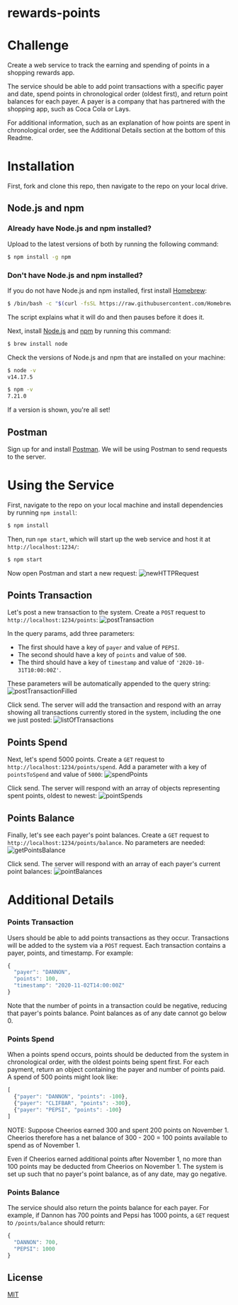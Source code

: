 # rewards-points

# Challenge

Create a web service to track the earning and spending of points in a shopping rewards app.

The service should be able to add point transactions with a specific payer and date, spend points in chronological order (oldest first), and return point balances for each payer. A payer is a company that has partnered with the shopping app, such as Coca Cola or Lays. 

For additional information, such as an explanation of how points are spent in chronological order, see the Additional Details section at the bottom of this Readme. 

# Installation
First, fork and clone this repo, then navigate to the repo on your local drive. 

## Node.js and npm 

### Already have Node.js and npm installed?
Upload to the latest versions of both by running the following command: 
```bash
$ npm install -g npm
```

### Don't have Node.js and npm installed?
If you do not have Node.js and npm installed, first install [Homebrew](https://brew.sh/): 
```bash
$ /bin/bash -c "$(curl -fsSL https://raw.githubusercontent.com/Homebrew/install/HEAD/install.sh)"
```
The script explains what it will do and then pauses before it does it. 

Next, install [Node.js](https://nodejs.org/en/) and [npm](https://www.npmjs.com/) by running this command: 
```bash
$ brew install node
```

Check the versions of Node.js and npm that are installed on your machine: 
```bash
$ node -v
v14.17.5
```
```bash
$ npm -v
7.21.0
```

If a version is shown, you're all set! 

## Postman
Sign up for and install [Postman](https://www.postman.com/). We will be using Postman to send requests to the server. 

# Using the Service 
First, navigate to the repo on your local machine and install dependencies by running `npm install`: 
```bash
$ npm install
```

Then, run `npm start`, which will start up the web service and host it at `http://localhost:1234/`:
```bash
$ npm start
```

Now open Postman and start a new request: 
![newHTTPRequest](./assets/newHTTPRequest.png?raw=true) 

## Points Transaction
Let's post a new transaction to the system. Create a `POST` request to `http://localhost:1234/points`:
![postTransaction](./assets/postTransaction.png?raw=true)

In the query params, add three parameters: 
* The first should have a key of `payer` and value of `PEPSI`. 
* The second should have a key of `points` and value of `500`. 
* The third should have a key of `timestamp` and value of `'2020-10-31T10:00:00Z'`.

These parameters will be automatically appended to the query string: 
![postTransactionFilled](./assets/postTransactionFilled.png?raw=true)

Click send. The server will add the transaction and respond with an array showing all transactions currently stored in the system, including the one we just posted: 
![listOfTransactions](./assets/listOfTransactions.png?raw=true)

## Points Spend
Next, let's spend 5000 points. Create a `GET` request to `http://localhost:1234/points/spend`. Add a parameter with a key of `pointsToSpend` and value of `5000`:
![spendPoints](./assets/spendPoints.png?raw=true)

Click send. The server will respond with an array of objects representing spent points, oldest to newest:
![pointSpends](./assets/pointSpends.png?raw=true)

## Points Balance

Finally, let's see each payer's point balances. Create a `GET` request to `http://localhost:1234/points/balance`. No parameters are needed:
![getPointsBalance](./assets/getPointsBalance.png?raw=true) 

Click send. The server will respond with an array of each payer's current point balances: 
![pointBalances](./assets/pointBalances.png?raw=true)

# Additional Details
### Points Transaction
Users should be able to add points transactions as they occur. Transactions will be added to the system via a `POST` request. Each transaction contains a payer, points, and timestamp. For example:

```javascript
{ 
  "payer": "DANNON", 
  "points": 100, 
  "timestamp": "2020-11-02T14:00:00Z"
}
```

Note that the number of points in a transaction could be negative, reducing that payer's points balance. Point balances as of any date cannot go below 0. 

### Points Spend

When a points spend occurs, points should be deducted from the system in chronological order, with the oldest points being spent first. For each payment, return an object containing the payer and number of points paid. A spend of 500 points might look like: 
```javascript
[
  {"payer": "DANNON", "points": -100},   
  {"payer": "CLIFBAR", "points": -300}, 
  {"payer": "PEPSI", "points": -100}
]
```
NOTE: Suppose Cheerios earned 300 and spent 200 points on November 1. Cheerios therefore has a net balance of 300 - 200 = 100 points available to spend as of November 1. 

Even if Cheerios earned additional points after November 1, no more than 100 points may be deducted from Cheerios on November 1. The system is set up such that no payer's point balance, as of any date, may go negative. 

 

### Points Balance

The service should also return the points balance for each payer. For example, if Dannon has 700 points and Pepsi has 1000 points, a `GET` request to `/points/balance` should return:
```javascript
{ 
  "DANNON": 700,
  "PEPSI": 1000
}
```


## License
[MIT](https://choosealicense.com/licenses/mit/)
